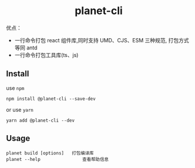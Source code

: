 <h1 align="center">planet-cli</h1>

优点：

- 一行命令打包 react 组件库,同时支持 UMD、CJS、ESM 三种规范, 打包方式等同 antd
- 一行命令打包工具库(ts、js)

## Install

use `npm`

```node
npm install @planet-cli --save-dev
```

or use `yarn`

```node
yarn add @planet-cli --dev
```

## Usage

```node
planet build [options]   打包编译库
planet --help                查看帮助信息
```
